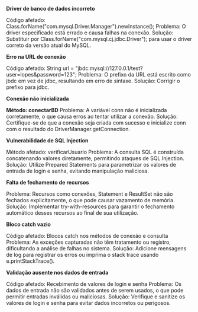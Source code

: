 **Driver de banco de dados incorreto**

Código afetado: Class.forName("com.mysql.Driver.Manager").newInstance();
Problema: O driver especificado está errado e causa falhas na conexão.
Solução: Substituir por Class.forName("com.mysql.cj.jdbc.Driver"); para usar o driver correto da versão atual do MySQL.

**Erro na URL de conexão**

Código afetado: String url = "jbdc:mysql://127.0.0.1/test?user=lopes&password=123";
Problema: O prefixo da URL está escrito como jbdc em vez de jdbc, resultando em erro de sintaxe.
Solução: Corrigir o prefixo para jdbc.

**Conexão não inicializada**

**Método: conectarBD**
Problema: A variável conn não é inicializada corretamente, o que causa erros ao tentar utilizar a conexão.
Solução: Certifique-se de que a conexão seja criada com sucesso e inicialize conn com o resultado do DriverManager.getConnection.

**Vulnerabilidade de SQL Injection**

Método afetado: verificarUsuario
Problema: A consulta SQL é construída concatenando valores diretamente, permitindo ataques de SQL Injection.
Solução: Utilize Prepared Statements para parametrizar os valores de entrada de login e senha, evitando manipulação maliciosa.

**Falta de fechamento de recursos**

Problema: Recursos como conexões, Statement e ResultSet não são fechados explicitamente, o que pode causar vazamento de memória.
Solução: Implementar try-with-resources para garantir o fechamento automático desses recursos ao final de sua utilização.

**Bloco catch vazio**

Código afetado: Blocos catch nos métodos de conexão e consulta
Problema: As exceções capturadas não têm tratamento ou registro, dificultando a análise de falhas no sistema.
Solução: Adicione mensagens de log para registrar os erros ou imprima o stack trace usando e.printStackTrace().

**Validação ausente nos dados de entrada**

Código afetado: Recebimento de valores de login e senha
Problema: Os dados de entrada não são validados antes de serem usados, o que pode permitir entradas inválidas ou maliciosas.
Solução: Verifique e sanitize os valores de login e senha para evitar dados incorretos ou perigosos.
